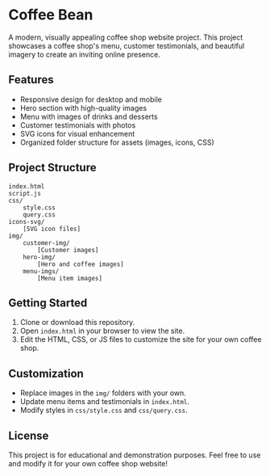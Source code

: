 
# Coffee Bean

A modern, visually appealing coffee shop website project. This project showcases a coffee shop's menu, customer testimonials, and beautiful imagery to create an inviting online presence.

## Features
- Responsive design for desktop and mobile
- Hero section with high-quality images
- Menu with images of drinks and desserts
- Customer testimonials with photos
- SVG icons for visual enhancement
- Organized folder structure for assets (images, icons, CSS)

## Project Structure
```
index.html
script.js
css/
	style.css
	query.css
icons-svg/
	[SVG icon files]
img/
	customer-img/
		[Customer images]
	hero-img/
		[Hero and coffee images]
	menu-imgs/
		[Menu item images]
```

## Getting Started
1. Clone or download this repository.
2. Open `index.html` in your browser to view the site.
3. Edit the HTML, CSS, or JS files to customize the site for your own coffee shop.

## Customization
- Replace images in the `img/` folders with your own.
- Update menu items and testimonials in `index.html`.
- Modify styles in `css/style.css` and `css/query.css`.

## License
This project is for educational and demonstration purposes. Feel free to use and modify it for your own coffee shop website!
